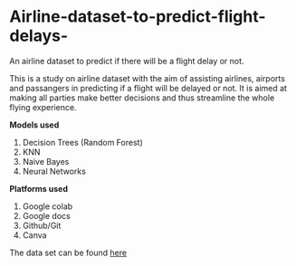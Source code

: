 # Airline-dataset-to-predict-flight-delays-
An airline dataset to predict if there will be a flight delay or not.

This is a study on airline dataset with the aim of assisting airlines, airports and passangers in predicting if a flight will be delayed or not.
It is aimed at making all parties make better decisions and thus streamline the whole flying experience.



**Models used**
1. Decision Trees (Random Forest)
2. KNN
3. Naive Bayes 
4. Neural Networks 

**Platforms used**
1. Google colab
2. Google docs
3. Github/Git 
4. Canva

The data set can be found [here](https://www.kaggle.com/datasets/jimschacko/airlines-dataset-to-predict-a-delay)
